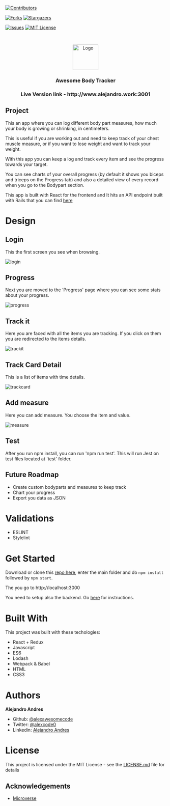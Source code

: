 
[![Contributors][contributors-shield]][contributors-url]

[![Forks][forks-shield]][forks-url]
[![Stargazers][stars-shield]][stars-url]

[![Issues][issues-shield]][issues-url]
[![MIT License][license-shield]][license-url]

<br/>
<p align="center">
  <a href="https://www.microverse.org/">
    <img src="assets/microverse.png" alt="Logo" width="80" height="80">
  </a>

  <h3 align="center">
	Awesome Body Tracker
  </h3>

  <h3 align="center">
	 Live Version link - http://www.alejandro.work:3001
  </h3>


</p>

## Project


This an app where you can log different body part measures, how much your body is growing or shrinking, in centimeters.

This is useful if  you are working out and need to keep track of your chest muscle measure, or if you want to lose weight and want to track your weight.

 With this app you can keep a log and track every item and see the progress towards your target.

You can see charts of your overall progress (by default it shows you biceps and triceps on the Progress tab) and also a detailed view of every record when you go to the Bodypart section.

This app is built with React for the frontend and It hits an API endpoint built with Rails that you can find [here](www.github.com/alexawesomecode/awesome-body-api/)


# Design

## Login

This the first screen you see when browsing. 

![login](assets/login.jpg)

## Progress

Next you are moved to the 'Progress' page where you can see some stats about your progress.

![progress](assets/progress.jpg)

## Track it

Here you are faced with all the items you are tracking. If you click on them you are redirected to the items details.

![trackit](assets/trackit.jpg)

## Track Card Detail

This is a list of items with time details.

![trackcard](assets/trackcard.jpg)

## Add measure

Here you can add measure. You choose the item and value.

![measure](assets/measure.jpg)

## Test

After you run npm install, you can run 'npm run test'. This will run Jest on test files located at 'test' folder.

## Future Roadmap

- Create custom bodyparts and measures to keep track
- Chart your progress
- Export you data as JSON

# Validations

- ESLINT
- Stylelint

# Get Started

Download or clone this [repo here](https://github.com/alexawesomecode/awesome-body-tracker), enter the main folder and do `npm install` followed by `npm start`. 

The you go to http://localhost:3000


You need to setup also the backend. Go [here](www.github.com/alexawesomecode/awesome-body-api/) for instructions.

# Built With

This project was built with these techologies:

* React + Redux
* Javascript
* ES6
* Lodash
* Webpack & Babel
* HTML
* CSS3

# Authors

**Alejandro Andres**

- Github: [@alexawesomecode](https://github.com/alexawesomecode)
- Twitter: [@alexcode0](https://twitter.com/alexcode0)
- Linkedin: [Alejandro Andres](https://www.linkedin.com/in/alejandro-andres-126592191/)

# License

This project is licensed under the MIT License - see the [LICENSE.md](LICENSE.md) file for details

<!-- ACKNOWLEDGEMENTS -->
## Acknowledgements
* [Microverse](https://www.microverse.org/)

<!-- MARKDOWN LINKS & IMAGES -->
<!-- https://www.markdownguide.org/basic-syntax/#reference-style-links -->
[contributors-shield]: https://img.shields.io/github/contributors/alexawesomecode/awesome-body-tracker.svg?style=flat-square
[contributors-url]: https://github.com/alexawesomecode/awesome-body-tracker/graphs/contributors
[forks-shield]: https://img.shields.io/github/forks/alexawesomecode/awesome-body-tracker
[forks-url]: https://github.com/alexawesomecode/awesome-body-tracker/network/members
[stars-shield]: https://img.shields.io/github/stars/alexawesomecode/awesome-body-tracker
[stars-url]: https://github.com/alexawesomecode/awesome-body-tracker/stargazers
[issues-shield]: https://img.shields.io/github/issues/alexawesomecode/awesome-body-tracker
[issues-url]: https://github.com/alexawesomecode/awesome-body-tracker/issues
[license-shield]: https://img.shields.io/github/license/alexawesomecode/awesome-body-tracker
[license-url]: https://github.com/alexawesomecode/awesome-body-tracker/blob/master/LICENSE.txt
